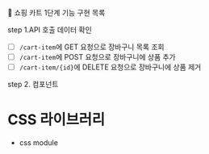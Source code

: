 🎯 쇼핑 카트 1단계 기능 구현 목록

step 1.API 호출 데이터 확인
- [ ] `/cart-item`에 GET 요청으로 장바구니 목록 조회
- [ ] `/cart-item`에 POST 요청으로 장바구니에 상품 추가
- [ ] `/cart-item/{id}`에 DELETE 요청으로 장바구니에 상품 제거

step 2. 컴포넌트 

# CSS 라이브러리 
- css module 